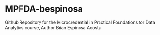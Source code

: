 # MPFDA-bespinosa
Github Repository for the Microcredential in Practical Foundations for Data Analytics course, Author Brian Espinosa Acosta
